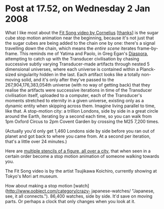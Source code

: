 # Post at 17.52, on Wednesday 2 Jan 2008

What I like most about the [Fit Song video by
Cornelius](http://www.youtube.com/watch?v=7AeodCMHCFk "Stop motion music
awesomeness.") [[thanks](http://www.blackbeltjones.com/work/ "For it was Matt
Jones who sent it to me, in IM.")] is the sugar cube stop motion animation
near the beginning, because it's not just that the sugar cubes are being added
to the chain one by one: there's a signal travelling down the chain, which
means the _entire scene_ iterates frame-by-frame. This reminds me of Yatima
and Paolo, in Greg Egan's
[Diaspora](http://gregegan.customer.netspace.net.au/DIASPORA/DIASPORA.html "Stretches what human is further than you think possible right now."),
attempting to catch up with the Transducer civilisation by chasing successive
subtly varying Transducer-made artifacts through nested 5 dimensional
universes, where each universe is contained within a Planck-sized singularity
hidden in the last. Each artifact looks like a totally non-moving solid, and
it's only after they've passed to the 267,904,176,383,054th universe (with no
way of getting back) that they realise the artifacts were successive
iterations in time of the Transducer civilisation itself, uploaded to a
computer, each of the Transducer's moments stretched to eternity in a given
universe, existing only as a dynamic entity when skipping across them. Imagine
living parallel to time, like that. A stop-motion city: a trillion Londons,
side by side in a great circle around the Earth, iterating by a second each
time, so you can walk from 1pm Oxford Circus to 2pm Covent Garden by crossing
the M25 7,200 times.

(Actually you'd only get 1,460 Londons side by side before you ran out of
planet and got back to where you came from. At a second per iteration, that's
a little over 24 minutes.)

Here are [multiple stencils of a figure, all over a
city](http://www.vkn.lv/index.php?parent=525 "I think Timo first showed me
this, at the first Design Engaged."), that when seen in a certain order become
a stop motion animation of someone walking towards you.

The Fit Song video is by the artist Tsujikawa Koichiro, currently showing at
Tokyo's Mori art museum.

How about making a stop motion [watch](http://www.oobject.com/category/crazy-
japanese-watches/ "Japanese, see, it all connects."). 86,400 watches, side by
side. It'd save on moving parts. Or perhaps a clock that only changes when you
look at it.
